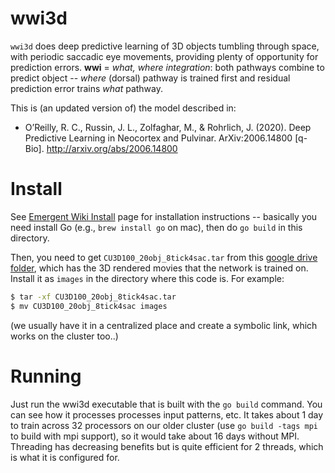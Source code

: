 # wwi3d

`wwi3d` does deep predictive learning of 3D objects tumbling through space, with periodic saccadic eye movements, providing plenty of opportunity for prediction errors.  **wwi** = *what, where integration*: both pathways combine to predict object -- *where* (dorsal) pathway is trained first and residual prediction error trains *what* pathway.

This is (an updated version of) the model described in:

* O’Reilly, R. C., Russin, J. L., Zolfaghar, M., & Rohrlich, J. (2020). Deep Predictive Learning in Neocortex and Pulvinar. ArXiv:2006.14800 [q-Bio]. http://arxiv.org/abs/2006.14800

# Install

See [Emergent Wiki Install](https://github.com/emer/emergent/wiki/Install) page for installation instructions -- basically you need install Go (e.g., `brew install go` on mac), then do `go build` in this directory.

Then, you need to get `CU3D100_20obj_8tick4sac.tar` from this [google drive folder](https://drive.google.com/drive/folders/13Mi9aUlF1A3sx3JaofX-qzKlxGoViT86?usp=sharing), which has the 3D rendered movies that the network is trained on.  Install it as `images` in the directory where this code is.  For example:

```bash
$ tar -xf CU3D100_20obj_8tick4sac.tar
$ mv CU3D100_20obj_8tick4sac images
```

(we usually have it in a centralized place and create a symbolic link, which works on the cluster too..)

# Running

Just run the wwi3d executable that is built with the `go build` command.  You can see how it processes processes input patterns, etc.  It takes about 1 day to train across 32 processors on our older cluster (use `go build -tags mpi` to build with mpi support), so it would take about 16 days without MPI.  Threading has decreasing benefits but is quite efficient for 2 threads, which is what it is configured for.

